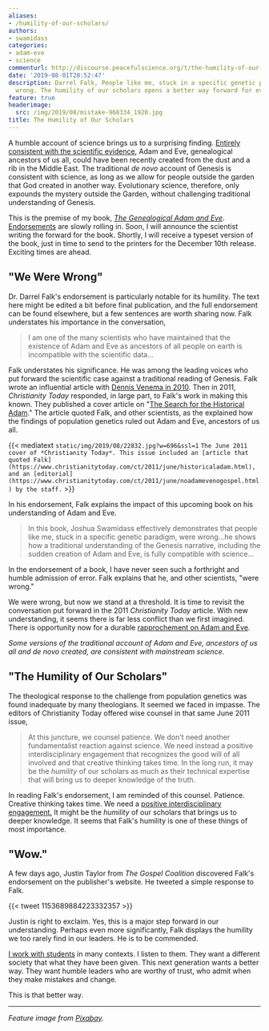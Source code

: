 ```yaml
---
aliases:
- /humility-of-our-scholars/
authors:
- swamidass
categories:
- adam-eve
- science
commenturl: http://discourse.peacefulscience.org/t/the-humility-of-our-scholars/7078
date: '2019-08-01T20:52:47'
description: Darrel Falk, People like me, stuck in a specific genetic paradigm, were
  wrong. The humility of our scholars opens a better way forward for everyone.
feature: true
headerimage:
  src: /img/2019/08/mistake-968334_1920.jpg
title: The Humility of Our Scholars
---
```


A humble account of science brings us to a surprising finding. [Entirely consistent with the scientific evidence](http://peacefulscience.org/genealogical-rapprochement/), Adam and Eve, genealogical ancestors of us all, could have been recently created from the dust and a rib in the Middle East. The traditional *de novo* account of Genesis is consistent with science, as long as we allow for people outside the garden that God created in another way. Evolutionary science, therefore, only expounds the mystery outside the Garden, without challenging traditional understanding of Genesis.

This is the premise of my book, *[The Genealogical Adam and Eve](http://peacefulscience.org/genealogical-adam-eve)*. [Endorsements](https://peacefulscience.org/genealogical-adam-eve/endorsements/) are slowly rolling in. Soon, I will announce the scientist writing the forward for the book. Shortly, I will receive a typeset version of the book, just in time to send to the printers for the December 10th release. Exciting times are ahead.

## "We Were Wrong"

Dr. Darrel Falk's endorsement is particularly notable for its humility. The text here might be edited a bit before final publication, and the full endorsement can be found elsewhere, but a few sentences are worth sharing now. Falk understates his importance in the conversation,

> I am one of the many scientists who have maintained that the existence of Adam and Eve as ancestors of all people on earth is incompatible with the scientific data...

Falk understates his significance. He was among the leading voices who put forward the scientific case against a traditional reading of Genesis. Falk wrote an influential article with [Dennis Venema in 2010](https://biologos.org/articles/does-genetics-point-to-a-single-primal-couple). Then in 2011, *Christianity Today* responded, in large part, to Falk's work in making this known. They published a cover article on "[The Search for the Historical Adam](https://www.christianitytoday.com/ct/2011/june/historicaladam.html)." The article quoted Falk, and other scientists, as the explained how the findings of population genetics ruled out Adam and Eve, ancestors of us all.

{{< mediatext `static/img/2019/08/22832.jpg?w=696&ssl=1` `The June 2011 cover of *Christianity Today*. This issue included an [article that quoted Falk](https://www.christianitytoday.com/ct/2011/june/historicaladam.html), and an [editorial](https://www.christianitytoday.com/ct/2011/june/noadamevenogospel.html) by the staff.` >}}

In his endorsement, Falk explains the impact of this upcoming book on his understanding of Adam and Eve.

> In this book, Joshua Swamidass effectively demonstrates that people like me, stuck in a specific genetic paradigm, were wrong...he shows how a traditional understanding of the Genesis narrative, including the sudden creation of Adam and Eve, is fully compatible with science...

In the endorsement of a book, I have never seen such a forthright and humble admission of error. Falk explains that he, and other scientists, "were wrong."

We were wrong, but now we stand at a threshold. It is time to revisit the conversation put forward in the 2011 *Christianity Today* article. With new understanding, it seems there is far less conflict than we first imagined. There is opportunity now for a durable [rapprochement on Adam and Eve](http://peacefulscience.org/genealogical-rapprochement/).

*Some versions of the traditional account of Adam and Eve, ancestors of us all and de novo created, are consistent with mainstream science.*

## "The Humility of Our Scholars"

The theological response to the challenge from population genetics was found inadequate by many theologians. It seemed we faced in impasse. The editors of Christianity Today offered wise counsel in that same June 2011 issue,

> At this juncture, we counsel patience. We don't need another fundamentalist reaction against science. We need instead a positive interdisciplinary engagement that recognizes the good will of all involved and that creative thinking takes time. In the long run, it may be the *humility* of our scholars as much as their technical expertise that will bring us to deeper knowledge of the truth.

In reading Falk's endorsement, I am reminded of this counsel. Patience. Creative thinking takes time. We need a [positive interdisciplinary engagement.](https://peacefulscience.org/publisher-report/) It might be the *humility* of our scholars that brings us to deeper knowledge. It seems that Falk's humility is one of these things of most importance.

## "Wow."

A few days ago, Justin Taylor from *The Gospel Coalition* discovered Falk's endorsement on the publisher's website. He tweeted a simple response to Falk.


{{< tweet 1153689884223332357 >}}


Justin is right to exclaim. Yes, this is a major step forward in our understanding. Perhaps even more significantly, Falk displays the humility we too rarely find in our leaders. He is to be commended.

[I work with students](https://discourse.peacefulscience.org/t/jeremy-smith-i-disagree-with-dr-swamidass/1999/15?u=swamidass) in many contexts. I listen to them. They want a different society that what they have been given. This next generation wants a better way. They want humble leaders who are worthy of trust, who admit when they make mistakes and change.

This is that better way.

------------------------------------------------------------------------

*Feature image from* [*Pixabay*](https://pixabay.com/photos/mistake-error-correction-wrong-968334/)*.*
